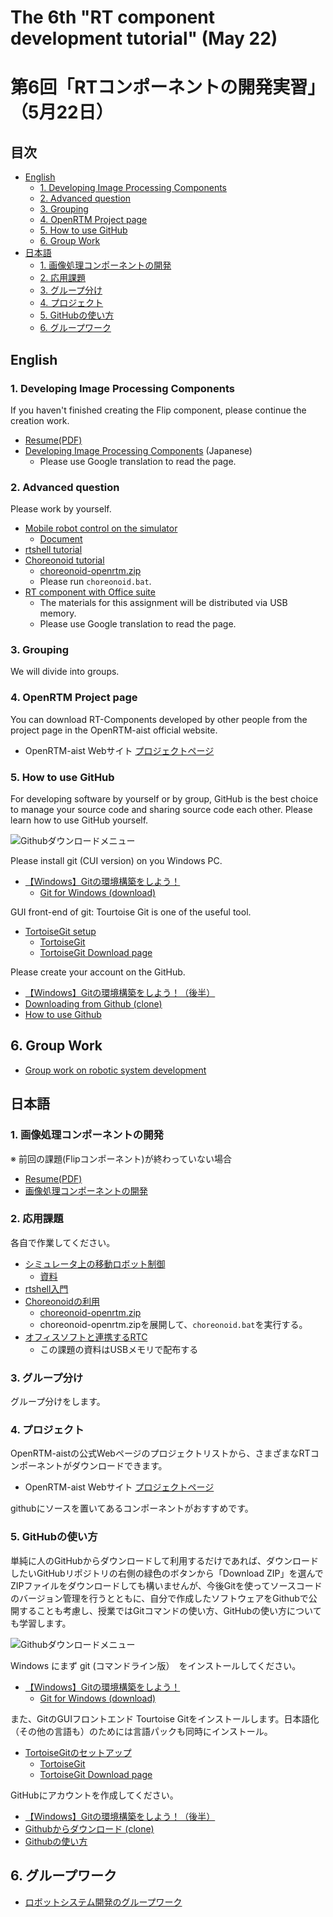 # The 6th "RT component development tutorial" (May 22)
# 第6回「RTコンポーネントの開発実習」（5月22日）

## 目次
<!-- TOC -->

- [English](English)
  - [1. Developing Image Processing Components](#1-developing-image-processing-components)
  - [2. Advanced question](#2-advanced-question)
  - [3. Grouping](#3-grouping)
  - [4. OpenRTM Project page](#4-openrtm-project-page)
  - [5. How to use GitHub](#5-how-to-use-gitHub)
  - [6. Group Work](#6-group-work)
- [日本語](日本語)
  - [1. 画像処理コンポーネントの開発](#1-画像処理コンポーネントの開発)
  - [2. 応用課題](#2-応用課題)
  - [3. グループ分け](#3-グループ分け)
  - [4. プロジェクト](#4-プロジェクト)
  - [5. GitHubの使い方](#5-GitHubの使い方)
  - [6. グループワーク](#6-グループワーク)


## English
### 1. Developing Image Processing Components

If you haven't finished creating the Flip component, please continue the creation work.

- [Resume(PDF)](240508_TMU_Ubiquitous_en.pdf)
- [Developing Image Processing Components](https://openrtm.org/openrtm/ja/node/7151) (Japanese)
  - Please use Google translation to read the page.

### 2. Advanced question

Please work by yourself.

- [Mobile robot control on the simulator](https://openrtm.org/openrtm/ja/node/6550)
  - [Document](https://github.com/OpenRTM/RTM_Tutorial/releases/download/online_0.3/RTM_Tutorial.zip)
- [rtshell tutorial](https://openrtm.org/openrtm/ja/node/7097)
- [Choreonoid tutorial](https://openrtm.org/openrtm/ja/node/6396)
  - [choreonoid-openrtm.zip](https://github.com/Nobu19800/OpenRTMPythonPlugin/releases/download/0.0.0/choreonoid-openrtm.zip)
  - Please run `choreonoid.bat`.
- [RT component with Office suite](https://openrtm.org/openrtm/ja/node/6586)
  - The materials for this assignment will be distributed via USB memory.
  - Please use Google translation to read the page.

### 3. Grouping
We will divide into groups.

### 4. OpenRTM Project page

You can download RT-Components developed by other people from the project page in the OpenRTM-aist official website.

- OpenRTM-aist Webサイト [プロジェクトページ](https://openrtm.org/openrtm/ja/content/rt%E3%82%B3%E3%83%B3%E3%83%9D%E3%83%BC%E3%83%8D%E3%83%B3%E3%83%88)

### 5. How to use GitHub

For developing software by yourself or by group, GitHub is the best choice to manage your source code and sharing source code each other.
Please learn how to use GitHub yourself.

![Githubダウンロードメニュー](https://user-images.githubusercontent.com/11814060/83472077-57637280-a4c1-11ea-857f-a5e3452a4bb5.png)


Please install git (CUI version) on you Windows PC.

- [【Windows】Gitの環境構築をしよう！](https://prog-8.com/docs/git-env-win)
  - [Git for Windows (download)](https://git-for-windows.github.io/)

GUI front-end of git: Tourtoise Git is one of the useful tool.

- [TortoiseGit setup](https://qiita.com/SkyLaptor/items/6347f38c8c010f4d5bd2)
  - [TortoiseGit](https://tortoisegit.org/)
  - [TortoiseGit Download page](https://tortoisegit.org/download/)
  
Please create your account on the GitHub.

- [【Windows】Gitの環境構築をしよう！（後半）](https://prog-8.com/docs/git-env-win)
- [Downloading from Github (clone)](https://qiita.com/masamitsu-konya/items/abb572337156e4d003cf)
- [How to use Github](https://qiita.com/nnahito/items/565f8755e70c51532459)

## 6. Group Work

- [Group work on robotic system development](Ubiquitous_Robotics_GW_2023_JE.pdf)

## 日本語
### 1. 画像処理コンポーネントの開発

※ 前回の課題(Flipコンポーネント)が終わっていない場合

- [Resume(PDF)](240508_TMU_Ubiquitous_en.pdf)
- [画像処理コンポーネントの開発](https://openrtm.org/openrtm/ja/node/7151)


### 2. 応用課題

各自で作業してください。

- [シミュレータ上の移動ロボット制御](https://openrtm.org/openrtm/ja/node/6550)
  - [資料](https://github.com/OpenRTM/RTM_Tutorial/releases/download/online_0.3/RTM_Tutorial.zip)
- [rtshell入門](https://openrtm.org/openrtm/ja/node/7097)
- [Choreonoidの利用](https://openrtm.org/openrtm/ja/node/6396)
  - [choreonoid-openrtm.zip](https://github.com/Nobu19800/OpenRTMPythonPlugin/releases/download/0.0.0/choreonoid-openrtm.zip)
  - choreonoid-openrtm.zipを展開して、`choreonoid.bat`を実行する。
- [オフィスソフトと連携するRTC](https://openrtm.org/openrtm/ja/node/6586)
  - この課題の資料はUSBメモリで配布する


### 3. グループ分け

グループ分けをします。


### 4. プロジェクト

OpenRTM-aistの公式Webページのプロジェクトリストから、さまざまなRTコンポーネントがダウンロードできます。

- OpenRTM-aist Webサイト [プロジェクトページ](https://openrtm.org/openrtm/ja/content/rt%E3%82%B3%E3%83%B3%E3%83%9D%E3%83%BC%E3%83%8D%E3%83%B3%E3%83%88)

githubにソースを置いてあるコンポーネントがおすすめです。

### 5. GitHubの使い方

単純に人のGitHubからダウンロードして利用するだけであれば、ダウンロードしたいGitHubリポジトリの右側の緑色のボタンから「Download ZIP」を選んでZIPファイルをダウンロードしても構いませんが、今後Gitを使ってソースコードのバージョン管理を行うとともに、自分で作成したソフトウェアをGithubで公開することも考慮し、授業ではGitコマンドの使い方、GitHubの使い方についても学習します。

![Githubダウンロードメニュー](https://user-images.githubusercontent.com/11814060/83472077-57637280-a4c1-11ea-857f-a5e3452a4bb5.png)


Windows にまず git (コマンドライン版）　をインストールしてください。

- [【Windows】Gitの環境構築をしよう！](https://prog-8.com/docs/git-env-win)
  - [Git for Windows (download)](https://git-for-windows.github.io/)

また、GitのGUIフロントエンド Tourtoise Gitをインストールします。日本語化（その他の言語も）のためには言語パックも同時にインストール。

- [TortoiseGitのセットアップ](https://qiita.com/SkyLaptor/items/6347f38c8c010f4d5bd2)
  - [TortoiseGit](https://tortoisegit.org/)
  - [TortoiseGit Download page](https://tortoisegit.org/download/)
  
GitHubにアカウントを作成してください。

- [【Windows】Gitの環境構築をしよう！（後半）](https://prog-8.com/docs/git-env-win)
- [Githubからダウンロード (clone)](https://qiita.com/masamitsu-konya/items/abb572337156e4d003cf)
- [Githubの使い方](https://qiita.com/nnahito/items/565f8755e70c51532459)

## 6. グループワーク

- [ロボットシステム開発のグループワーク](Ubiquitous_Robotics_GW_2023_JE.pdf)

